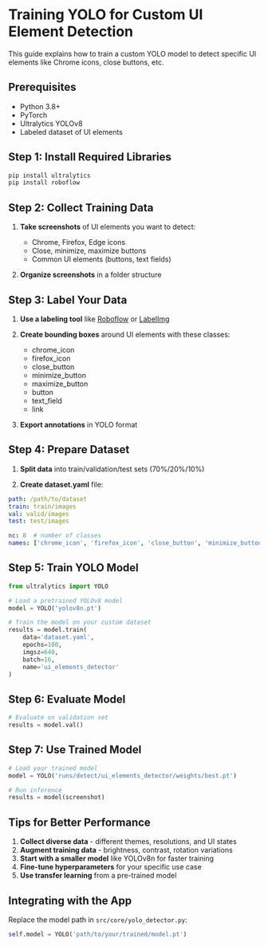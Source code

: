 # Training YOLO for Custom UI Element Detection

This guide explains how to train a custom YOLO model to detect specific UI elements like Chrome icons, close buttons, etc.

## Prerequisites

- Python 3.8+
- PyTorch
- Ultralytics YOLOv8
- Labeled dataset of UI elements

## Step 1: Install Required Libraries

```bash
pip install ultralytics
pip install roboflow
```

## Step 2: Collect Training Data

1. **Take screenshots** of UI elements you want to detect:
   - Chrome, Firefox, Edge icons
   - Close, minimize, maximize buttons
   - Common UI elements (buttons, text fields)

2. **Organize screenshots** in a folder structure

## Step 3: Label Your Data

1. **Use a labeling tool** like [Roboflow](https://roboflow.com/) or [LabelImg](https://github.com/tzutalin/labelImg)

2. **Create bounding boxes** around UI elements with these classes:
   - chrome_icon
   - firefox_icon
   - close_button
   - minimize_button
   - maximize_button
   - button
   - text_field
   - link

3. **Export annotations** in YOLO format

## Step 4: Prepare Dataset

1. **Split data** into train/validation/test sets (70%/20%/10%)

2. **Create dataset.yaml** file:

```yaml
path: /path/to/dataset
train: train/images
val: valid/images
test: test/images

nc: 8  # number of classes
names: ['chrome_icon', 'firefox_icon', 'close_button', 'minimize_button', 'maximize_button', 'button', 'text_field', 'link']
```

## Step 5: Train YOLO Model

```python
from ultralytics import YOLO

# Load a pretrained YOLOv8 model
model = YOLO('yolov8n.pt')

# Train the model on your custom dataset
results = model.train(
    data='dataset.yaml',
    epochs=100,
    imgsz=640,
    batch=16,
    name='ui_elements_detector'
)
```

## Step 6: Evaluate Model

```python
# Evaluate on validation set
results = model.val()
```

## Step 7: Use Trained Model

```python
# Load your trained model
model = YOLO('runs/detect/ui_elements_detector/weights/best.pt')

# Run inference
results = model(screenshot)
```

## Tips for Better Performance

1. **Collect diverse data** - different themes, resolutions, and UI states
2. **Augment training data** - brightness, contrast, rotation variations
3. **Start with a smaller model** like YOLOv8n for faster training
4. **Fine-tune hyperparameters** for your specific use case
5. **Use transfer learning** from a pre-trained model

## Integrating with the App

Replace the model path in `src/core/yolo_detector.py`:

```python
self.model = YOLO('path/to/your/trained/model.pt')
```